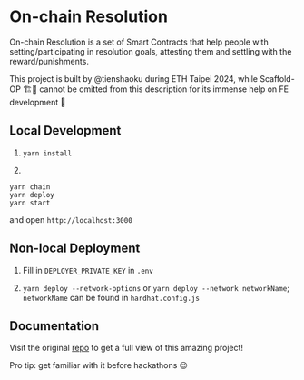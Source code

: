 # On-chain Resolution

On-chain Resolution is a set of Smart Contracts that help people with setting/participating in resolution goals, attesting them and settling with the reward/punishments.

This project is built by @tienshaoku during ETH Taipei 2024, while Scaffold-OP 🏗🔴 cannot be omitted from this description for its immense help on FE development 🙇

## Local Development

1. `yarn install`

2.

```
yarn chain
yarn deploy
yarn start
```

and open `http://localhost:3000`

## Non-local Deployment

1. Fill in `DEPLOYER_PRIVATE_KEY` in `.env`

2. `yarn deploy --network-options` or `yarn deploy --network networkName`; `networkName` can be found in `hardhat.config.js`

## Documentation

Visit the original [repo](https://github.com/ethereum-optimism/scaffold-op) to get a full view of this amazing project!

Pro tip: get familiar with it before hackathons 😉

